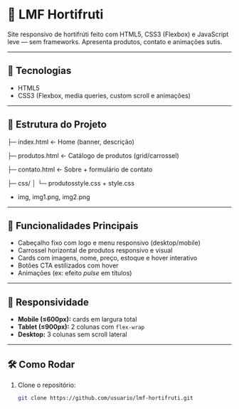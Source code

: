 # 🥗 LMF Hortifruti

Site responsivo de hortifrúti feito com HTML5, CSS3 (Flexbox) e JavaScript leve — sem frameworks. Apresenta produtos, contato e animações sutis.

---

## 🔧 Tecnologias
- HTML5
- CSS3 (Flexbox, media queries, custom scroll e animações)

---

## 📁 Estrutura do Projeto

├─ index.html ← Home (banner, descrição)

├─ produtos.html ← Catálogo de produtos (grid/carrossel)

├─ contato.html ← Sobre + formulário de contato

├─ css/
│ └─ produtosstyle.css + style.css

- img, img1.png, img2.png


---

## 🚀 Funcionalidades Principais
- Cabeçalho fixo com logo e menu responsivo (desktop/mobile)
- Carrossel horizontal de produtos responsivo e visual
- Cards com imagens, nome, preço, estoque e hover interativo
- Botões CTA estilizados com hover
- Animações (ex: efeito *pulse* em títulos)

---

## 📱 Responsividade
- **Mobile (≤600px):** cards em largura total
- **Tablet (≤900px):** 2 colunas com `flex-wrap`
- **Desktop:** 3 colunas sem scroll lateral

---

## 🛠️ Como Rodar
1. Clone o repositório:
   ```bash
   git clone https://github.com/usuario/lmf-hortifruti.git

